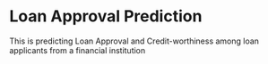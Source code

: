 # Loan Approval Prediction
This is predicting Loan Approval and Credit-worthiness among loan applicants from a financial institution
